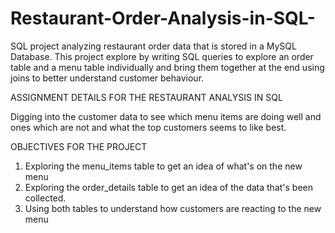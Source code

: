 # Restaurant-Order-Analysis-in-SQL-

SQL project analyzing restaurant order data that is stored in a MySQL Database. 
This project explore by writing SQL queries to explore an order table and a menu table individually and bring them together at the end using joins to better understand customer behaviour.

ASSIGNMENT DETAILS FOR THE RESTAURANT ANALYSIS IN SQL

Digging into the customer data to see which menu items are doing well and ones which are not and what the top customers seems to like best.

OBJECTIVES FOR THE PROJECT 
1. Exploring the menu_items table to get an idea of what's on the new menu
2. Exploring the order_details table to get an idea of the data that's been collected.
3. Using both tables to understand how customers are reacting to the new menu
 
